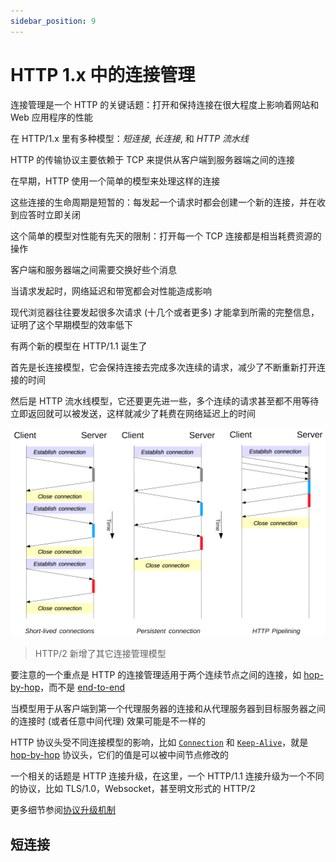 ```yaml
---
sidebar_position: 9
---
```


# HTTP 1.x 中的连接管理

连接管理是一个 HTTP 的关键话题：打开和保持连接在很大程度上影响着网站和 Web 应用程序的性能

在 HTTP/1.x 里有多种模型：*短连接*, *长连接*, 和 *HTTP 流水线*

HTTP 的传输协议主要依赖于 TCP 来提供从客户端到服务器端之间的连接

在早期，HTTP 使用一个简单的模型来处理这样的连接

这些连接的生命周期是短暂的：每发起一个请求时都会创建一个新的连接，并在收到应答时立即关闭

这个简单的模型对性能有先天的限制：打开每一个 TCP 连接都是相当耗费资源的操作

客户端和服务器端之间需要交换好些个消息

当请求发起时，网络延迟和带宽都会对性能造成影响

现代浏览器往往要发起很多次请求 (十几个或者更多) 才能拿到所需的完整信息，证明了这个早期模型的效率低下

有两个新的模型在 HTTP/1.1 诞生了

首先是长连接模型，它会保持连接去完成多次连续的请求，减少了不断重新打开连接的时间

然后是 HTTP 流水线模型，它还要更先进一些，多个连续的请求甚至都不用等待立即返回就可以被发送，这样就减少了耗费在网络延迟上的时间

![11](./img/11.png)

> HTTP/2 新增了其它连接管理模型

要注意的一个重点是 HTTP 的连接管理适用于两个连续节点之间的连接，如 [hop-by-hop](https://developer.mozilla.org/en-US/docs/Web/HTTP/Headers#hbh)，而不是 [end-to-end](https://developer.mozilla.org/en-US/docs/Web/HTTP/Headers#e2e)

当模型用于从客户端到第一个代理服务器的连接和从代理服务器到目标服务器之间的连接时 (或者任意中间代理) 效果可能是不一样的

HTTP 协议头受不同连接模型的影响，比如 [`Connection`](https://developer.mozilla.org/zh-CN/docs/Web/HTTP/Headers/Connection) 和 [`Keep-Alive`](https://developer.mozilla.org/zh-CN/docs/Web/HTTP/Headers/Keep-Alive)，就是 [hop-by-hop](https://developer.mozilla.org/en-US/docs/Web/HTTP/Headers#hbh) 协议头，它们的值是可以被中间节点修改的

一个相关的话题是 HTTP 连接升级，在这里，一个 HTTP/1.1 连接升级为一个不同的协议，比如 TLS/1.0，Websocket，甚至明文形式的 HTTP/2

更多细节参阅[协议升级机制](https://developer.mozilla.org/zh-CN/docs/Web/HTTP/Protocol_upgrade_mechanism)

## 短连接

